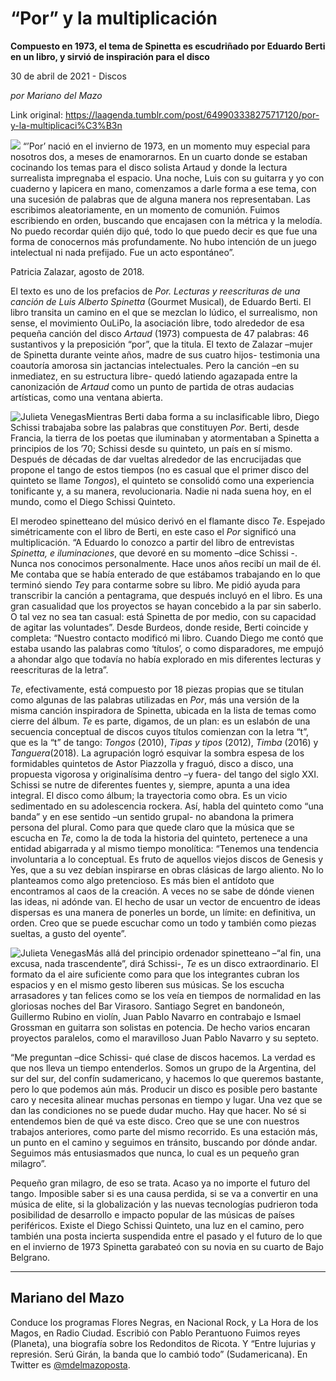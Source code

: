 # “Por” y la multiplicación

**Compuesto en 1973, el tema de Spinetta es escudriñado  por Eduardo Berti en un libro, y sirvió de inspiración para el disco**

30 de abril de 2021 - Discos

_por Mariano del Mazo_

Link original: https://laagenda.tumblr.com/post/649903338275717120/por-y-la-multiplicaci%C3%B3n

![](https://64.media.tumblr.com/8b9da750ff433e8d29542e5837585f1b/a53fc3c805e9c02a-b6/s500x750/587decedbfa0867c8f51732728aca239b09df835.jpg)
“’Por’ nació en el invierno de 1973, en un momento muy especial para nosotros dos, a meses de enamorarnos. En un cuarto donde se estaban cocinando los temas para el disco solista Artaud y donde la lectura surrealista impregnaba el espacio. Una noche, Luis con su guitarra y yo con cuaderno y lapicera en mano, comenzamos a darle forma a ese tema, con una sucesión de palabras que de alguna manera nos representaban. Las escribimos aleatoriamente, en un momento de comunión. Fuimos escribiendo en orden, buscando que encajasen con la métrica y la melodía. No puedo recordar quién dijo qué, todo lo que puedo decir es que fue una forma de conocernos más profundamente. No hubo intención de un juego intelectual ni nada prefijado. Fue un acto espontáneo”.

Patricia Zalazar, agosto de 2018.

El texto es uno de los prefacios de *Por. Lecturas y reescrituras de una canción de Luis Alberto Spinetta* (Gourmet Musical), de Eduardo Berti. El libro transita un camino en el que se mezclan lo lúdico, el surrealismo, non sense, el movimiento OuLiPo, la asociación libre, todo alrededor de esa pequeña canción del disco *Artaud* (1973) compuesta de 47 palabras: 46 sustantivos y la preposición “por”, que la titula. El texto de Zalazar –mujer de Spinetta durante veinte años, madre de sus cuatro hijos- testimonia una coautoría amorosa sin jactancias intelectuales. Pero la canción –en su inmediatez, en su estructura libre- quedó latiendo agazapada entre la canonización de *Artaud* como un punto de partida de otras audacias artísticas, como una ventana abierta. 

![Julieta Venegas](https://64.media.tumblr.com/cd13f533ac8231ca729fcf0cdb4b31b6/a53fc3c805e9c02a-33/s250x400/0e151dae17f1be109a02afe0bd493cea8304d6e0.jpg)Mientras Berti daba forma a su inclasificable libro, Diego Schissi trabajaba sobre las palabras que constituyen *Por*. Berti, desde Francia, la tierra  de los poetas que iluminaban y atormentaban a Spinetta a principios de los ’70; Schissi desde su quinteto, un país en sí mismo. Después de décadas de dar vueltas alrededor de las encrucijadas que propone el tango de estos tiempos (no es casual que el primer disco del quinteto se llame *Tongos*), el quinteto se consolidó como una experiencia tonificante y, a su manera, revolucionaria. Nadie ni nada suena hoy, en el mundo, como el Diego Schissi Quinteto. 

El merodeo spinetteano del músico derivó en el flamante disco *Te*. Espejado simétricamente con el libro de Berti, en este caso el *Por* significó una multiplicación. “A Eduardo lo conozco a partir del libro de entrevistas *Spinetta, e iluminaciones*, que devoré en su momento –dice Schissi -. Nunca nos conocimos personalmente. Hace unos años recibí un mail de él. Me contaba que se había enterado de que estábamos trabajando en lo que terminó siendo *Te*y para contarme sobre su libro. Me pidió ayuda para transcribir la canción a pentagrama, que después incluyó en el libro. Es una gran casualidad que los proyectos se hayan concebido a la par sin saberlo. O tal vez no sea tan casual: está Spinetta de por medio, con su capacidad de agitar las voluntades”. Desde Burdeos, donde reside, Berti coincide y completa: “Nuestro contacto modificó mi libro. Cuando Diego me contó que estaba usando las palabras como ‘títulos’, o como disparadores, me empujó a ahondar algo que todavía no había explorado en mis diferentes lecturas y reescrituras de la letra”.

*Te*, efectivamente, está compuesto por 18 piezas propias que se titulan como algunas de las palabras utilizadas en *Por*, más una versión de la misma canción inspiradora de Spinetta, ubicada en la lista de temas como cierre del álbum. *Te* es parte, digamos, de un plan: es un eslabón de una secuencia conceptual de discos cuyos títulos comienzan con la letra “t”, que es la “t” de tango: *Tongos* (2010), *Tipas y tipos* (2012), *Timba* (2016) y *Tanguera*(2018). La agrupación logró esquivar la sombra espesa de los formidables quintetos de Astor Piazzolla y fraguó, disco a disco, una propuesta vigorosa y originalísima dentro –y fuera- del tango del siglo XXI. Schissi se nutre de diferentes fuentes y, siempre, apunta a una idea integral. El disco como álbum; la trayectoria como obra.  Es un vicio sedimentado en su adolescencia rockera. Así, habla del quinteto como “una banda” y en ese sentido –un sentido grupal- no abandona la primera persona del plural. Como para que quede claro que la música que se escucha en *Te*, como la de toda la historia del quinteto, pertenece a una entidad abigarrada y al mismo tiempo monolítica: “Tenemos una tendencia involuntaria a lo conceptual.  Es fruto de aquellos viejos discos de Genesis y Yes, que a su vez debían inspirarse en obras clásicas de largo aliento. No lo planteamos como algo pretencioso. Es más bien el antídoto que encontramos al caos de la creación. A veces no se sabe de dónde vienen las ideas, ni adónde van. El hecho de usar un vector de encuentro de ideas dispersas es una manera de ponerles un borde, un límite: en definitiva, un orden. Creo que se puede escuchar como un todo y también como piezas sueltas, a gusto del oyente”.

![Julieta Venegas](https://64.media.tumblr.com/da1dd745400e9cfbc1b2866cb06b5987/a53fc3c805e9c02a-24/s250x400/1c31ded4ecd3d06dc0141ab6cee1eb8c54ab96db.jpg)Más allá del principio ordenador spinetteano –“al fin, una excusa, nada trascendente”, dirá Schissi-, *Te* es un disco extraordinario. El formato da el aire suficiente como para que los integrantes cubran los espacios y en el mismo gesto liberen sus músicas. Se los escucha arrasadores y tan felices como se los veía en tiempos de normalidad en las gloriosas noches del Bar Virasoro. Santiago Segret en bandoneón, Guillermo Rubino en violín, Juan Pablo Navarro en contrabajo e Ismael Grossman en guitarra son solistas en potencia. De hecho varios encaran proyectos paralelos, como el maravilloso Juan Pablo Navarro y su septeto. 

“Me preguntan –dice Schissi-  qué clase de discos hacemos. La verdad es que nos lleva un tiempo entenderlos. Somos un grupo de la Argentina, del sur del sur, del confín sudamericano, y hacemos lo que queremos bastante, pero lo que podemos aún más. Producir un disco es posible pero bastante caro y necesita alinear muchas personas en tiempo y lugar. Una vez que se dan las condiciones no se puede dudar mucho. Hay que hacer. No sé si entendemos bien de qué va este disco. Creo que se une con nuestros trabajos anteriores, como parte del mismo recorrido. Es una estación más, un punto en el camino y seguimos en tránsito, buscando por dónde andar. Seguimos más entusiasmados que nunca, lo cual es un pequeño gran milagro”.

Pequeño gran milagro, de eso se trata. Acaso ya no importe el futuro del tango. Imposible saber si es una causa perdida, si se va a convertir en una música de elite, si la globalización y las nuevas tecnologías pudrieron toda posibilidad de desarrollo e impacto popular de las músicas de países periféricos. Existe el Diego Schissi Quinteto, una luz en el camino, pero también una posta incierta suspendida entre el pasado y el futuro de lo que en el invierno de 1973 Spinetta garabateó con su novia en su cuarto de Bajo Belgrano.



---

Mariano del Mazo
----------------

 Conduce los programas Flores Negras, en Nacional Rock, y La Hora de los Magos, en Radio Ciudad. Escribió con Pablo Perantuono Fuimos reyes (Planeta), una biografía sobre los Redonditos de Ricota. Y “Entre lujurias y represión. Serú Girán, la banda que lo cambió todo” (Sudamericana). En Twitter es [@mdelmazoposta](https://twitter.com/mdelmazoposta). 

